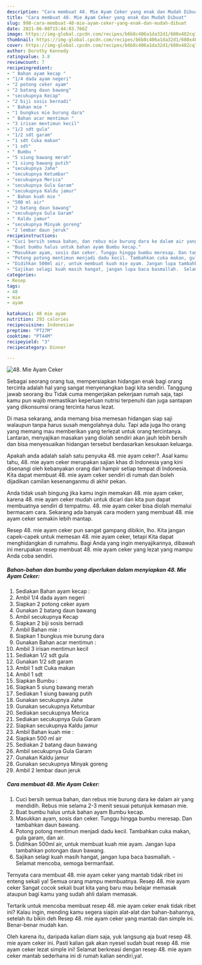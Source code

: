 ```yaml
---
description: "Cara membuat 48. Mie Ayam Ceker yang enak dan Mudah Dibuat"
title: "Cara membuat 48. Mie Ayam Ceker yang enak dan Mudah Dibuat"
slug: 998-cara-membuat-48-mie-ayam-ceker-yang-enak-dan-mudah-dibuat
date: 2021-06-08T15:44:03.766Z
image: https://img-global.cpcdn.com/recipes/b6b8c406a1da32d1/680x482cq70/48-mie-ayam-ceker-foto-resep-utama.jpg
thumbnail: https://img-global.cpcdn.com/recipes/b6b8c406a1da32d1/680x482cq70/48-mie-ayam-ceker-foto-resep-utama.jpg
cover: https://img-global.cpcdn.com/recipes/b6b8c406a1da32d1/680x482cq70/48-mie-ayam-ceker-foto-resep-utama.jpg
author: Dorothy Kennedy
ratingvalue: 3.8
reviewcount: 7
recipeingredient:
- " Bahan ayam kecap "
- "1/4 dada ayam negeri"
- "2 potong ceker ayam"
- "2 batang daun bawang"
- "secukupnya Kecap"
- "2 biji sosis bernadi"
- " Bahan mie "
- "1 bungkus mie burung dara"
- " Bahan acar mentimun "
- "3 irisan mentimun kecil"
- "1/2 sdt gula"
- "1/2 sdt garam"
- "1 sdt Cuka makan"
- "1 sdt"
- " Bumbu "
- "5 siung bawang merah"
- "1 siung bawang putih"
- "secukupnya Jahe"
- "secukupnya Ketumbar"
- "secukupnya Merica"
- "secukupnya Gula Garam"
- "secukupnya Kaldu jamur"
- " Bahan kuah mie "
- "500 ml air"
- "2 batang daun bawang"
- "secukupnya Gula Garam"
- " Kaldu jamur"
- "secukupnya Minyak goreng"
- "2 lembar daun jeruk"
recipeinstructions:
- "Cuci bersih semua bahan, dan rebus mie burung dara ke dalam air yang mendidih. Rebus mie selama 2-3 menit sesuai petunjuk kemasan mie."
- "Buat bumbu halus untuk bahan ayam Bumbu kecap."
- "Masukkan ayam, sosis dan ceker. Tunggu hingga bumbu meresap. Dan tambahkan daun bawang."
- "Potong potong mentimun menjadi dadu kecil. Tambahkan cuka makan, gula garam, dan air."
- "Didihkan 500ml air, untuk membuat kuah mie ayam. Jangan lupa tambahkan potongan daun bawang."
- "Sajikan selagi kuah masih hangat, jangan lupa baca basmallah.  Selamat mencoba, semoga bermanfaat."
categories:
- Resep
tags:
- 48
- mie
- ayam

katakunci: 48 mie ayam 
nutrition: 293 calories
recipecuisine: Indonesian
preptime: "PT27M"
cooktime: "PT44M"
recipeyield: "3"
recipecategory: Dinner

---
```



![48. Mie Ayam Ceker](https://img-global.cpcdn.com/recipes/b6b8c406a1da32d1/680x482cq70/48-mie-ayam-ceker-foto-resep-utama.jpg)

Sebagai seorang orang tua, mempersiapkan hidangan enak bagi orang tercinta adalah hal yang sangat menyenangkan bagi kita sendiri. Tanggung jawab seorang ibu Tidak cuma mengerjakan pekerjaan rumah saja, tapi kamu pun wajib memastikan keperluan nutrisi terpenuhi dan juga santapan yang dikonsumsi orang tercinta harus lezat.

Di masa  sekarang, anda memang bisa memesan hidangan siap saji walaupun tanpa harus susah mengolahnya dulu. Tapi ada juga lho orang yang memang mau memberikan yang terlezat untuk orang tercintanya. Lantaran, menyajikan masakan yang diolah sendiri akan jauh lebih bersih dan bisa menyesuaikan hidangan tersebut berdasarkan kesukaan keluarga. 



Apakah anda adalah salah satu penyuka 48. mie ayam ceker?. Asal kamu tahu, 48. mie ayam ceker merupakan sajian khas di Indonesia yang kini disenangi oleh kebanyakan orang dari hampir setiap tempat di Indonesia. Kita dapat membuat 48. mie ayam ceker sendiri di rumah dan boleh dijadikan camilan kesenanganmu di akhir pekan.

Anda tidak usah bingung jika kamu ingin memakan 48. mie ayam ceker, karena 48. mie ayam ceker mudah untuk dicari dan kita pun dapat membuatnya sendiri di tempatmu. 48. mie ayam ceker bisa diolah memalui bermacam cara. Sekarang ada banyak cara modern yang membuat 48. mie ayam ceker semakin lebih mantap.

Resep 48. mie ayam ceker pun sangat gampang dibikin, lho. Kita jangan capek-capek untuk memesan 48. mie ayam ceker, tetapi Kita dapat menghidangkan di rumahmu. Bagi Anda yang ingin menyajikannya, dibawah ini merupakan resep membuat 48. mie ayam ceker yang lezat yang mampu Anda coba sendiri.

<!--inarticleads1-->

##### Bahan-bahan dan bumbu yang diperlukan dalam menyiapkan 48. Mie Ayam Ceker:

1. Sediakan  Bahan ayam kecap :
1. Ambil 1/4 dada ayam negeri
1. Siapkan 2 potong ceker ayam
1. Gunakan 2 batang daun bawang
1. Ambil secukupnya Kecap
1. Siapkan 2 biji sosis bernadi
1. Ambil  Bahan mie :
1. Siapkan 1 bungkus mie burung dara
1. Gunakan  Bahan acar mentimun :
1. Ambil 3 irisan mentimun kecil
1. Sediakan 1/2 sdt gula
1. Gunakan 1/2 sdt garam
1. Ambil 1 sdt Cuka makan
1. Ambil 1 sdt
1. Siapkan  Bumbu :
1. Siapkan 5 siung bawang merah
1. Sediakan 1 siung bawang putih
1. Gunakan secukupnya Jahe
1. Gunakan secukupnya Ketumbar
1. Sediakan secukupnya Merica
1. Sediakan secukupnya Gula Garam
1. Siapkan secukupnya Kaldu jamur
1. Ambil  Bahan kuah mie :
1. Siapkan 500 ml air
1. Sediakan 2 batang daun bawang
1. Ambil secukupnya Gula Garam
1. Gunakan  Kaldu jamur
1. Gunakan secukupnya Minyak goreng
1. Ambil 2 lembar daun jeruk




<!--inarticleads2-->

##### Cara membuat 48. Mie Ayam Ceker:

1. Cuci bersih semua bahan, dan rebus mie burung dara ke dalam air yang mendidih. Rebus mie selama 2-3 menit sesuai petunjuk kemasan mie.
1. Buat bumbu halus untuk bahan ayam Bumbu kecap.
1. Masukkan ayam, sosis dan ceker. Tunggu hingga bumbu meresap. Dan tambahkan daun bawang.
1. Potong potong mentimun menjadi dadu kecil. Tambahkan cuka makan, gula garam, dan air.
1. Didihkan 500ml air, untuk membuat kuah mie ayam. Jangan lupa tambahkan potongan daun bawang.
1. Sajikan selagi kuah masih hangat, jangan lupa baca basmallah.  - Selamat mencoba, semoga bermanfaat.




Ternyata cara membuat 48. mie ayam ceker yang mantab tidak ribet ini enteng sekali ya! Semua orang mampu membuatnya. Resep 48. mie ayam ceker Sangat cocok sekali buat kita yang baru mau belajar memasak ataupun bagi kamu yang sudah ahli dalam memasak.

Tertarik untuk mencoba membuat resep 48. mie ayam ceker enak tidak ribet ini? Kalau ingin, mending kamu segera siapin alat-alat dan bahan-bahannya, setelah itu bikin deh Resep 48. mie ayam ceker yang mantab dan simple ini. Benar-benar mudah kan. 

Oleh karena itu, daripada kalian diam saja, yuk langsung aja buat resep 48. mie ayam ceker ini. Pasti kalian gak akan nyesel sudah buat resep 48. mie ayam ceker lezat simple ini! Selamat berkreasi dengan resep 48. mie ayam ceker mantab sederhana ini di rumah kalian sendiri,ya!.

